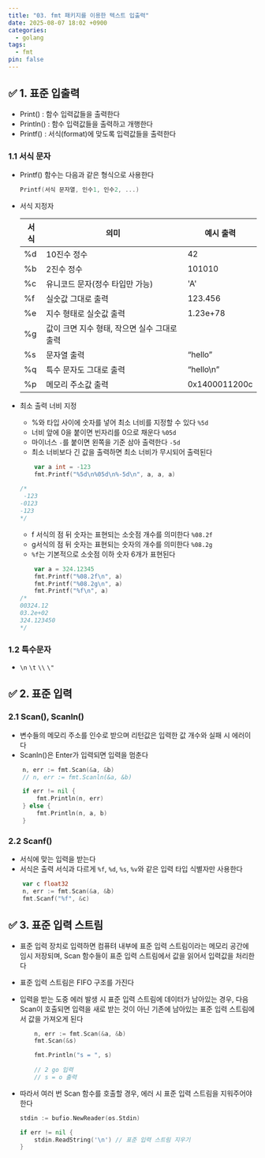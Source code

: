 ```yaml
---
title: "03. fmt 패키지를 이용한 텍스트 입출력"
date: 2025-08-07 18:02 +0900
categories:
  - golang
tags:
  - fmt
pin: false
---
```

## ✅ 1. 표준 입출력

- Print() : 함수 입력값들을 출력한다
- Println() : 함수 입력값들을 출력하고 개행한다
- Printf() : 서식(format)에 맞도록 입력값들을 출력한다

### 1.1 서식 문자

- Printf() 함수는 다음과 같은 형식으로 사용한다
    
    ```go
    Printf(서식 문자열, 인수1, 인수2, ...)
    ```
    
- 서식 지정자
    
    
    | **서식** | **의미** | **예시 출력** |
    | --- | --- | --- |
    | %d | 10진수 정수 | 42 |
    | %b | 2진수 정수 | 101010 |
    | %c | 유니코드 문자(정수 타입만 가능) | 'A' |
    | %f | 실숫값 그대로 출력 | 123.456 |
    | %e | 지수 형태로 실숫값 출력 | 1.23e+78 |
    | %g | 값이 크면 지수 형태, 작으면 실수 그대로 출력 |  |
    | %s | 문자열 출력 | “hello” |
    | %q | 특수 문자도 그대로 출력 | “hello\n” |
    | %p | 메모리 주소값 출력 | 0x1400011200c |
- 최소 출력 너비 지정
    - %와 타입 사이에 숫자를 넣어 최소 너비를 지정할 수 있다 `%5d`
    - 너비 앞에 0을 붙이면 빈자리를 0으로 채운다 `%05d`
    - 마이너스 `-`를 붙이면 왼쪽을 기준 삼아 출력한다 `-5d`
    - 최소 너비보다 긴 값을 출력하면 최소 너비가 무시되어 출력된다
    
    ```go
    	var a int = -123
    	fmt.Printf("%5d\n%05d\n%-5d\n", a, a, a)
    	
    /*
     -123
    -0123
    -123 
    */
    ```
    
    - f 서식의 점 뒤 숫자는 표현되는 소숫점 개수를 의미한다 `%08.2f`
    - g서식의 점 뒤 숫자는 표현되는 숫자의 개수를 의미한다 `%08.2g`
    - `%f`는 기본적으로 소숫점 이하 숫자 6개가 표현된다
    
    ```go
    	var a = 324.12345
    	fmt.Printf("%08.2f\n", a)
    	fmt.Printf("%08.2g\n", a)
    	fmt.Printf("%f\n", a)
    /*	
    00324.12
    03.2e+02
    324.123450
    */
    ```
    

### 1.2 특수문자

- `\n` `\t` `\\` `\"`

## ✅ 2. 표준 입력

### 2.1 Scan(), Scanln()

- 변수들의 메모리 주소를 인수로 받으며 리턴값은 입력한 값 개수와 실패 시 에러이다
- Scanln()은 Enter가 입력되면 입력을 멈춘다

```go
	n, err := fmt.Scan(&a, &b)
	// n, err := fmt.Scanln(&a, &b)

	if err != nil {
		fmt.Println(n, err)
	} else {
		fmt.Println(n, a, b)
	}
```

### 2.2 Scanf()

- 서식에 맞는 입력을 받는다
- 서식은 출력 서식과 다르게 `%f`, `%d`, `%s`, `%v`와 같은 입력 타입 식별자만 사용한다

```go
	var c float32
	n, err := fmt.Scan(&a, &b)
	fmt.Scanf("%f", &c)
```

## ✅ 3. 표준 입력 스트림

- 표준 입력 장치로 입력하면 컴퓨텨 내부에 표준 입력 스트림이라는 메모리 공간에 임시 저장되며, Scan 함수들이 표준 입력 스트림에서 값을 읽어서 입력값을 처리한다
- 표준 입력 스트림은 FIFO 구조를 가진다
- 입력을 받는 도중 에러 발생 시 표준 입력 스트림에 데이터가 남아있는 경우, 다음 Scan이 호출되면 입력을 새로 받는 것이 아닌 기존에 남아있는 표준 입력 스트림에서 값을 가져오게 된다
    
    ```go
    	n, err := fmt.Scan(&a, &b)
    	fmt.Scan(&s)
    
    	fmt.Println("s = ", s)
    	
    	// 2 go 입력
    	// s = o 출력
    
    ```
    
- 따라서 여러 번 Scan 함수를 호출할 경우, 에러 시 표준 입력 스트림을 지워주어야 한다
    
    ```go
    stdin := bufio.NewReader(os.Stdin)
    
    if err != nil {
    	stdin.ReadString('\n') // 표준 입력 스트림 지우기
    }
    ```